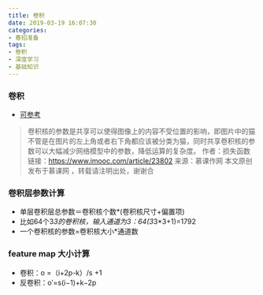 ```yaml
---
title: 卷积
date: 2019-03-19 16:07:30
categories: 
- 春招准备
tags:
- 卷积
- 深度学习
- 基础知识 
---
```

### 卷积 
- [可参考](https://flat2010.github.io/2018/06/15/%E6%89%8B%E7%AE%97CNN%E4%B8%AD%E7%9A%84%E5%8F%82%E6%95%B0/)

> 卷积核的参数是共享可以使得图像上的内容不受位置的影响，即图片中的猫不管是在图片的左上角或者右下角都应该被分类为猫，同时共享卷积核的参数可以大幅减少网络模型中的参数，降低运算的复杂度。
作者：损失函数
链接：https://www.imooc.com/article/23802
来源：慕课作网
本文原创发布于慕课网 ，转载请注明出处，谢谢合

### 卷积层参数计算
- 单层卷积层总参数＝卷积核个数*(卷积核尺寸+偏置项)
- 比如64个3*3的卷积核，输入通道为3：64(3*3*3+1)=1792
- 一个卷积核的参数=卷积核大小*通道数

### feature map 大小计算
- 卷积：o =（i+2p-k）/s +1
- 反卷积：o′=s(i−1)+k−2p
### 

